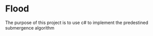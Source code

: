 # Flood
The purpose of this project is to use c# to implement the predestined submergence algorithm
